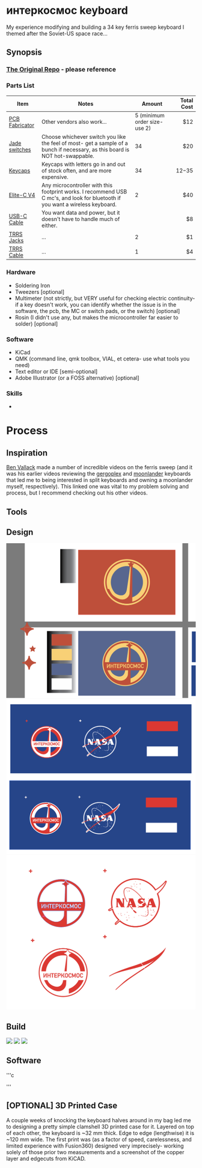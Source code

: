 # интеркосмос keyboard
My experience modifying and building a 34 key ferris sweep keyboard I themed after the Soviet-US space race...

## Synopsis
### [The Original Repo]() - please reference
### Parts List

Item | Notes | Amount | Total Cost
---|---|---|--:
<a href="">PCB Fabricator</a>|Other vendors also work...|5 (minimum order size- use 2)|$12
<a href="">Jade switches</a>|Choose whichever switch you like the feel of most- get a sample of a bunch if necessary, as this board is NOT hot-swappable. |34|$20
<a href="">Keycaps</a>|Keycaps with letters go in and out of stock often, and are more expensive.|34|$12-$35
<a href="">Elite-C V4</a>|Any microcontroller with this footprint works. I recommend USB C mc's, and look for bluetooth if you want a wireless keyboard.|2|$40 
<a href="">USB-C Cable</a>|You want data and power, but it doesn't have to handle much of either.||$8
<a href="">TRRS Jacks</a>|...|2|$1
<a href="">TRRS Cable</a>|...|1|$4

### Hardware
- Soldering Iron
- Tweezers [optional]
- Multimeter (not strictly, but VERY useful for checking electric continuity- if a key doesn't work, you can identify whether the issue is in the software, the pcb, the MC or switch pads, or the switch) [optional]
- Rosin (I didn't use any, but makes the microcontroller far easier to solder) [optional]
### Software
- KiCad
- QMK (command line, qmk toolbox, VIAL, et cetera- use what tools you need)
- Text editor or IDE [semi-optional]
- Adobe Illustrator (or a FOSS alternative) [optional]
### Skills
- 

# Process

## Inspiration
[Ben Vallack]() made a number of incredible videos on the ferris sweep (and it was his earlier videos reviewing the [gergoplex]() and [moonlander]() keyboards that led me to being interested in split keyboards and owning a moonlander myself, respectively). This linked one was vital to my problem solving and process, but I recommend checking out his other videos.



## Tools



## Design

![](https://raw.githubusercontent.com/mindcat/media_repository/main/spacerace/initialdes.png)
![](https://raw.githubusercontent.com/mindcat/media_repository/main/spacerace/finaldes.png)
![](https://raw.githubusercontent.com/mindcat/media_repository/main/spacerace/finalexp.png)

## Build

![](https://raw.githubusercontent.com/mindcat/media_repository/main/spacerace/build1.png)
![](https://raw.githubusercontent.com/mindcat/media_repository/main/spacerace/build2.png)
![](https://raw.githubusercontent.com/mindcat/media_repository/main/spacerace/build3.png)

## Software
'''c

'''

## [OPTIONAL] 3D Printed Case

A couple weeks of knocking the keyboard halves around in my bag led me to designing a pretty simple clamshell 3D printed case for it. Layered on top of each other, the keyboard is ~32 mm thick. Edge to edge (lengthwise) it is ~120 mm wide. The first print was (as a factor of speed, carelessness, and limited experience with Fusion360) designed very imprecisely- working solely of those prior two measurements and a screenshot of the copper layer and edgecuts from KiCAD. 
